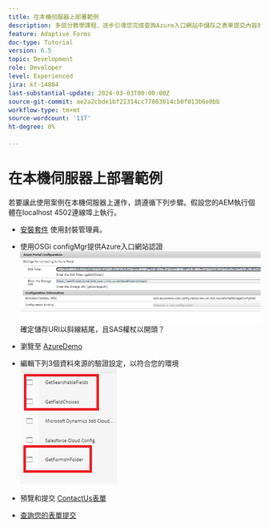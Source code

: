 ```yaml
---
title: 在本機伺服器上部署範例
description: 多部分教學課程，逐步引導您完成查詢Azure入口網站中儲存之表單提交內容的步驟
feature: Adaptive Forms
doc-type: Tutorial
version: 6.5
topic: Development
role: Developer
level: Experienced
jira: kt-14884
last-substantial-update: 2024-03-03T00:00:00Z
source-git-commit: ae2a2cbde1bf21314cc77863014cb0f013b6e0bb
workflow-type: tm+mt
source-wordcount: '117'
ht-degree: 0%

---
```


# 在本機伺服器上部署範例

若要讓此使用案例在本機伺服器上運作，請遵循下列步驟。假設您的AEM執行個體在localhost 4502連線埠上執行。

* [安裝套件](assets/azuredemo.all-1.0.0-SNAPSHOT.zip) 使用封裝管理員。

* 使用OSGi configMgr提供Azure入口網站認證
  ![azure-portal](assets/azure-portal-config.png)
確定儲存URI以斜線結尾，且SAS權杖以開頭？
* 瀏覽至 [AzureDemo](http://localhost:4502/libs/fd/fdm/gui/components/admin/fdmcloudservice/fdm.html/conf/azuredemo)

* 編輯下列3個資料來源的驗證設定，以符合您的環境
  ![data-sources](assets/fdm-data-sources.png)

* 預覽和提交 [ContactUs表單](http://localhost:4502/content/dam/formsanddocuments/azureportal/contactus/jcr:content?wcmmode=disabled)

* [查詢您的表單提交](http://localhost:4502/content/dam/formsanddocuments/azureportal/queryformsubmissions/jcr:content?wcmmode=disabled)

